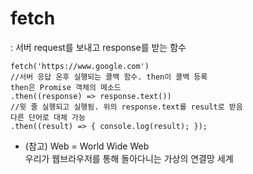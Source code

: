 # fetch
: 서버 request를 보내고 response를 받는 함수
```
fetch('https://www.google.com')
//서버 응답 온후 실행되는 콜백 함수. then이 콜백 등록
then은 Promise 객체의 메소드
.then((response) => response.text())
//윗 줄 실행되고 실행됨. 위의 response.text를 result로 받음
다른 단어로 대체 가능
.then((result) => { console.log(result); });
```
* (참고) Web = World Wide Web   
우리가 웹브라우저를 통해 돌아다니는 가상의 연결망 세계



